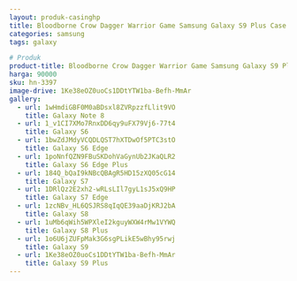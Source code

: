 ```yaml
---
layout: produk-casinghp
title: Bloodborne Crow Dagger Warrior Game Samsung Galaxy S9 Plus Case
categories: samsung
tags: galaxy

# Produk
product-title: Bloodborne Crow Dagger Warrior Game Samsung Galaxy S9 Plus Case
harga: 90000
sku: hn-3397
image-drive: 1Ke38eOZ0uoCs1DDtYTW1ba-Befh-MmAr
gallery:
  - url: 1wHmdiGBF0M0aBDsxl8ZVRpzzfLlit9VO
    title: Galaxy Note 8
  - url: 1_v1CI7XMo7RnxDD6qy9uFX79Vj6-77t4
    title: Galaxy S6
  - url: 1bwZdJMdyVCQDLQST7hXTDwOf5PTC3stO
    title: Galaxy S6 Edge
  - url: 1poNnfQZN9FBuSKDohVaGynUb2JKaQLR2
    title: Galaxy S6 Edge Plus
  - url: 184Q_bQaI9kNBcQBAgR5HD15zXQ05cG14
    title: Galaxy S7
  - url: 1DRlQz2E2xh2-wRLsLIl7gyL1sJ5xQ9HP
    title: Galaxy S7 Edge
  - url: 1zcNBv_HL6QSJRS8qIqQE39aaDjKRJ2bA
    title: Galaxy S8
  - url: 1uMb6qWih5WPXleI2kguyWXW4rMw1VYWQ
    title: Galaxy S8 Plus
  - url: 1o6U6jZUFpMak3G6sgPLikE5wBhy95rwj
    title: Galaxy S9
  - url: 1Ke38eOZ0uoCs1DDtYTW1ba-Befh-MmAr
    title: Galaxy S9 Plus
---
```

